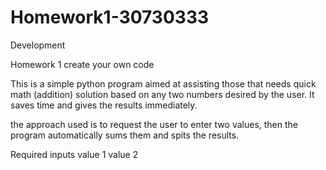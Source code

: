 # Homework1-30730333
Development

Homework 1 create your own code


This is a simple python program aimed at assisting those that needs quick math (addition) solution based on any two numbers desired by the user. It saves time and gives the results immediately.


the approach used is to request the user to enter two values, then the program automatically sums them and spits the results.


Required inputs
value 1 
value 2 


